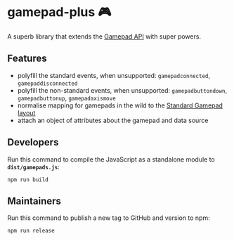 # gamepad-plus 🎮

A superb library that extends the [Gamepad API](https://w3c.github.io/gamepad/gamepad.html) with super powers.


## Features

* polyfill the standard events, when unsupported: `gamepadconnected`, `gamepaddisconnected`
* polyfill the non-standard events, when unsupported: `gamepadbuttondown`, `gamepadbuttonup`, `gamepadaxismove`
* normalise mapping for gamepads in the wild to the [Standard Gamepad layout](https://w3c.github.io/gamepad/gamepad.html#remapping)
* attach an object of attributes about the gamepad and data source


## Developers

Run this command to compile the JavaScript as a standalone module to __`dist/gamepads.js`__:

    npm run build


## Maintainers

Run this command to publish a new tag to GitHub and version to npm:

    npm run release
